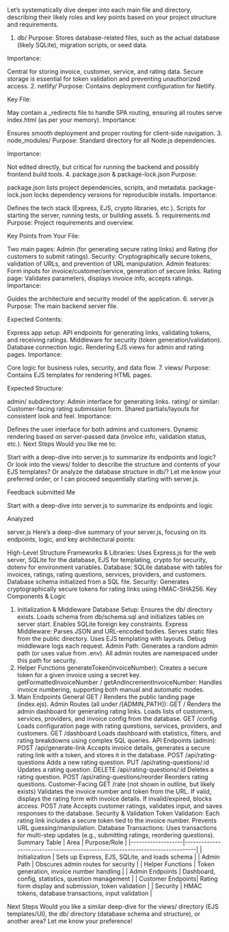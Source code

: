 Let’s systematically dive deeper into each main file and directory, describing their likely roles and key points based on your project structure and requirements.

1. db/
Purpose:
Stores database-related files, such as the actual database (likely SQLite), migration scripts, or seed data.

Importance:

Central for storing invoice, customer, service, and rating data.
Secure storage is essential for token validation and preventing unauthorized access.
2. netlify/
Purpose:
Contains deployment configuration for Netlify.

Key File:

May contain a _redirects file to handle SPA routing, ensuring all routes serve index.html (as per your memory).
Importance:

Ensures smooth deployment and proper routing for client-side navigation.
3. node_modules/
Purpose:
Standard directory for all Node.js dependencies.

Importance:

Not edited directly, but critical for running the backend and possibly frontend build tools.
4. package.json & package-lock.json
Purpose:

package.json lists project dependencies, scripts, and metadata.
package-lock.json locks dependency versions for reproducible installs.
Importance:

Defines the tech stack (Express, EJS, crypto libraries, etc.).
Scripts for starting the server, running tests, or building assets.
5. requirements.md
Purpose:
Project requirements and overview.

Key Points from Your File:

Two main pages: Admin (for generating secure rating links) and Rating (for customers to submit ratings).
Security: Cryptographically secure tokens, validation of URLs, and prevention of URL manipulation.
Admin features: Form inputs for invoice/customer/service, generation of secure links.
Rating page: Validates parameters, displays invoice info, accepts ratings.
Importance:

Guides the architecture and security model of the application.
6. server.js
Purpose:
The main backend server file.

Expected Contents:

Express app setup.
API endpoints for generating links, validating tokens, and receiving ratings.
Middleware for security (token generation/validation).
Database connection logic.
Rendering EJS views for admin and rating pages.
Importance:

Core logic for business rules, security, and data flow.
7. views/
Purpose:
Contains EJS templates for rendering HTML pages.

Expected Structure:

admin/ subdirectory: Admin interface for generating links.
rating/ or similar: Customer-facing rating submission form.
Shared partials/layouts for consistent look and feel.
Importance:

Defines the user interface for both admins and customers.
Dynamic rendering based on server-passed data (invoice info, validation status, etc.).
Next Steps
Would you like me to:

Start with a deep-dive into server.js to summarize its endpoints and logic?
Or look into the views/ folder to describe the structure and contents of your EJS templates?
Or analyze the database structure in db/?
Let me know your preferred order, or I can proceed sequentially starting with server.js.

Feedback submitted
Me

Start with a deep-dive into server.js to summarize its endpoints and logic

Analyzed

server.js
Here’s a deep-dive summary of your server.js, focusing on its endpoints, logic, and key architectural points:

High-Level Structure
Frameworks & Libraries: Uses Express.js for the web server, SQLite for the database, EJS for templating, crypto for security, dotenv for environment variables.
Database: SQLite database with tables for invoices, ratings, rating questions, services, providers, and customers. Database schema initialized from a SQL file.
Security: Generates cryptographically secure tokens for rating links using HMAC-SHA256.
Key Components & Logic
1. Initialization & Middleware
Database Setup:
Ensures the db/ directory exists.
Loads schema from db/schema.sql and initializes tables on server start.
Enables SQLite foreign key constraints.
Express Middleware:
Parses JSON and URL-encoded bodies.
Serves static files from the public directory.
Uses EJS templating with layouts.
Debug middleware logs each request.
Admin Path:
Generates a random admin path (or uses value from .env).
All admin routes are namespaced under this path for security.
2. Helper Functions
generateToken(invoiceNumber):
Creates a secure token for a given invoice using a secret key.
getFormattedInvoiceNumber / getAndIncrementInvoiceNumber:
Handles invoice numbering, supporting both manual and automatic modes.
3. Main Endpoints
General
GET /
Renders the public landing page (index.ejs).
Admin Routes (all under /[ADMIN_PATH]):
GET /
Renders the admin dashboard for generating rating links.
Loads lists of customers, services, providers, and invoice config from the database.
GET /config
Loads configuration page with rating questions, services, providers, and customers.
GET /dashboard
Loads dashboard with statistics, filters, and rating breakdowns using complex SQL queries.
API Endpoints (admin):
POST /api/generate-link
Accepts invoice details, generates a secure rating link with a token, and stores it in the database.
POST /api/rating-questions
Adds a new rating question.
PUT /api/rating-questions/:id
Updates a rating question.
DELETE /api/rating-questions/:id
Deletes a rating question.
POST /api/rating-questions/reorder
Reorders rating questions.
Customer-Facing
GET /rate (not shown in outline, but likely exists)
Validates the invoice number and token from the URL.
If valid, displays the rating form with invoice details.
If invalid/expired, blocks access.
POST /rate
Accepts customer ratings, validates input, and saves responses to the database.
Security & Validation
Token Validation:
Each rating link includes a secure token tied to the invoice number.
Prevents URL guessing/manipulation.
Database Transactions:
Uses transactions for multi-step updates (e.g., submitting ratings, reordering questions).
Summary Table
| Area | Purpose/Role |
|-------------------|------------------------------------------------------------------------------|
| Initialization | Sets up Express, EJS, SQLite, and loads schema |
| Admin Path | Obscures admin routes for security |
| Helper Functions | Token generation, invoice number handling |
| Admin Endpoints | Dashboard, config, statistics, question management |
| Customer Endpoints| Rating form display and submission, token validation |
| Security | HMAC tokens, database transactions, input validation |

Next Steps
Would you like a similar deep-dive for the views/ directory (EJS templates/UI), the db/ directory (database schema and structure), or another area? Let me know your preference!